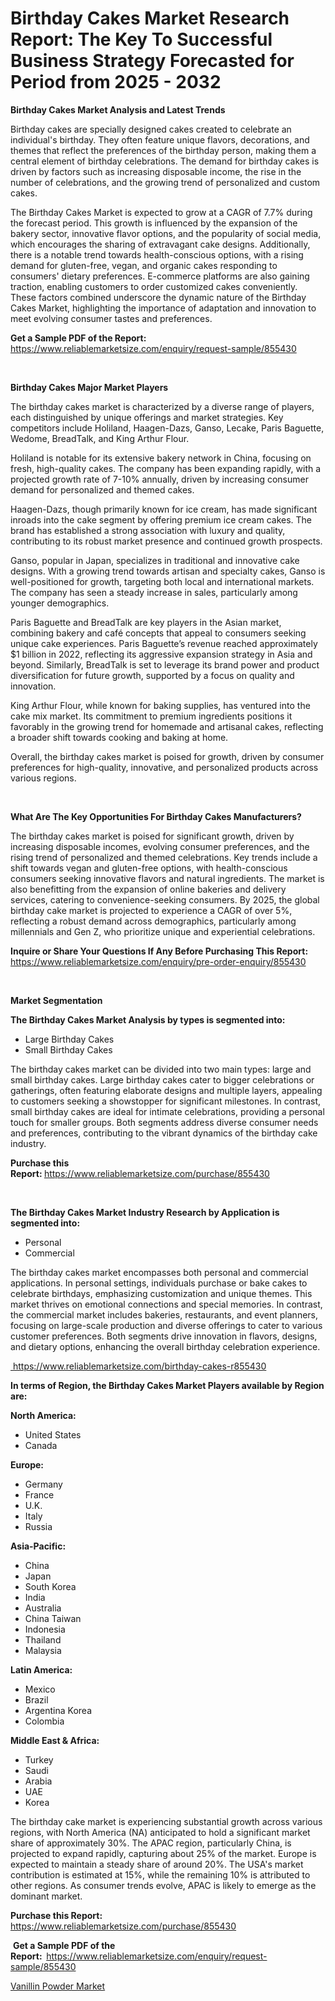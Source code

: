 <p><h1>Birthday Cakes Market Research Report: The Key To Successful Business Strategy Forecasted for Period from 2025 - 2032</h1></p><p><strong>Birthday Cakes Market Analysis and Latest Trends</strong></p>
<p><p>Birthday cakes are specially designed cakes created to celebrate an individual's birthday. They often feature unique flavors, decorations, and themes that reflect the preferences of the birthday person, making them a central element of birthday celebrations. The demand for birthday cakes is driven by factors such as increasing disposable income, the rise in the number of celebrations, and the growing trend of personalized and custom cakes.</p><p>The Birthday Cakes Market is expected to grow at a CAGR of 7.7% during the forecast period. This growth is influenced by the expansion of the bakery sector, innovative flavor options, and the popularity of social media, which encourages the sharing of extravagant cake designs. Additionally, there is a notable trend towards health-conscious options, with a rising demand for gluten-free, vegan, and organic cakes responding to consumers' dietary preferences. E-commerce platforms are also gaining traction, enabling customers to order customized cakes conveniently. These factors combined underscore the dynamic nature of the Birthday Cakes Market, highlighting the importance of adaptation and innovation to meet evolving consumer tastes and preferences.</p></p>
<p><strong>Get a Sample PDF of the Report:&nbsp;</strong> <a href="https://www.reliablemarketsize.com/enquiry/request-sample/855430?utm_campaign=2042&utm_medium=2&utm_source=Github&utm_content=ia&utm_term=14022025&utm_id=birthday-cakes">https://www.reliablemarketsize.com/enquiry/request-sample/855430</a></p>
<p>&nbsp;</p>
<p><strong>Birthday Cakes Major Market Players</strong></p>
<p><p>The birthday cakes market is characterized by a diverse range of players, each distinguished by unique offerings and market strategies. Key competitors include Holiland, Haagen-Dazs, Ganso, Lecake, Paris Baguette, Wedome, BreadTalk, and King Arthur Flour.</p><p>Holiland is notable for its extensive bakery network in China, focusing on fresh, high-quality cakes. The company has been expanding rapidly, with a projected growth rate of 7-10% annually, driven by increasing consumer demand for personalized and themed cakes.</p><p>Haagen-Dazs, though primarily known for ice cream, has made significant inroads into the cake segment by offering premium ice cream cakes. The brand has established a strong association with luxury and quality, contributing to its robust market presence and continued growth prospects.</p><p>Ganso, popular in Japan, specializes in traditional and innovative cake designs. With a growing trend towards artisan and specialty cakes, Ganso is well-positioned for growth, targeting both local and international markets. The company has seen a steady increase in sales, particularly among younger demographics.</p><p>Paris Baguette and BreadTalk are key players in the Asian market, combining bakery and café concepts that appeal to consumers seeking unique cake experiences. Paris Baguette’s revenue reached approximately $1 billion in 2022, reflecting its aggressive expansion strategy in Asia and beyond. Similarly, BreadTalk is set to leverage its brand power and product diversification for future growth, supported by a focus on quality and innovation.</p><p>King Arthur Flour, while known for baking supplies, has ventured into the cake mix market. Its commitment to premium ingredients positions it favorably in the growing trend for homemade and artisanal cakes, reflecting a broader shift towards cooking and baking at home.</p><p>Overall, the birthday cakes market is poised for growth, driven by consumer preferences for high-quality, innovative, and personalized products across various regions.</p></p>
<p>&nbsp;</p>
<p><strong>What Are The Key Opportunities For Birthday Cakes Manufacturers?</strong></p>
<p><p>The birthday cakes market is poised for significant growth, driven by increasing disposable incomes, evolving consumer preferences, and the rising trend of personalized and themed celebrations. Key trends include a shift towards vegan and gluten-free options, with health-conscious consumers seeking innovative flavors and natural ingredients. The market is also benefitting from the expansion of online bakeries and delivery services, catering to convenience-seeking consumers. By 2025, the global birthday cake market is projected to experience a CAGR of over 5%, reflecting a robust demand across demographics, particularly among millennials and Gen Z, who prioritize unique and experiential celebrations.</p></p>
<p><strong>Inquire or Share Your Questions If Any Before Purchasing This Report:</strong> <a href="https://www.reliablemarketsize.com/enquiry/pre-order-enquiry/855430?utm_campaign=2042&utm_medium=2&utm_source=Github&utm_content=ia&utm_term=14022025&utm_id=birthday-cakes">https://www.reliablemarketsize.com/enquiry/pre-order-enquiry/855430</a></p>
<p>&nbsp;</p>
<p><strong>Market Segmentation</strong></p>
<p><strong>The Birthday Cakes Market Analysis by types is segmented into:</strong></p>
<p><ul><li>Large Birthday Cakes</li><li>Small Birthday Cakes</li></ul></p>
<p><p>The birthday cakes market can be divided into two main types: large and small birthday cakes. Large birthday cakes cater to bigger celebrations or gatherings, often featuring elaborate designs and multiple layers, appealing to customers seeking a showstopper for significant milestones. In contrast, small birthday cakes are ideal for intimate celebrations, providing a personal touch for smaller groups. Both segments address diverse consumer needs and preferences, contributing to the vibrant dynamics of the birthday cake industry.</p></p>
<p><strong>Purchase this Report:&nbsp;</strong><a href="https://www.reliablemarketsize.com/purchase/855430?utm_campaign=2042&utm_medium=2&utm_source=Github&utm_content=ia&utm_term=14022025&utm_id=birthday-cakes">https://www.reliablemarketsize.com/purchase/855430</a></p>
<p>&nbsp;</p>
<p><strong>The Birthday Cakes Market Industry Research by Application is segmented into:</strong></p>
<p><ul><li>Personal</li><li>Commercial</li></ul></p>
<p><p>The birthday cakes market encompasses both personal and commercial applications. In personal settings, individuals purchase or bake cakes to celebrate birthdays, emphasizing customization and unique themes. This market thrives on emotional connections and special memories. In contrast, the commercial market includes bakeries, restaurants, and event planners, focusing on large-scale production and diverse offerings to cater to various customer preferences. Both segments drive innovation in flavors, designs, and dietary options, enhancing the overall birthday celebration experience.</p></p>
<p><a href="https://www.reliablemarketsize.com/birthday-cakes-r855430?utm_campaign=2042&utm_medium=2&utm_source=Github&utm_content=ia&utm_term=14022025&utm_id=birthday-cakes">&nbsp;https://www.reliablemarketsize.com/birthday-cakes-r855430</a></p>
<p><strong>In terms of Region, the Birthday Cakes Market Players available by Region are:</strong></p>
<p>
    <p> <strong> North America: </strong>
        <ul>
            <li>United States</li>
            <li>Canada</li>
        </ul>
        </p> 
    <p> <strong> Europe: </strong>
        <ul>
            <li>Germany</li>
            <li>France</li>
            <li>U.K.</li>
            <li>Italy</li>
            <li>Russia</li>
        </ul>
        </p> 
    <p> <strong> Asia-Pacific: </strong>
        <ul>
            <li>China</li>
            <li>Japan</li>
            <li>South Korea</li>
            <li>India</li>
            <li>Australia</li>
            <li>China Taiwan</li>
            <li>Indonesia</li>
            <li>Thailand</li>
            <li>Malaysia</li>
        </ul>
        </p> 
    <p> <strong> Latin America: </strong>
        <ul>
            <li>Mexico</li>
            <li>Brazil</li>
            <li>Argentina Korea</li>
            <li>Colombia</li>
        </ul>
        </p> 
    <p> <strong> Middle East & Africa: </strong>
        <ul>
            <li>Turkey</li>
            <li>Saudi</li>
            <li>Arabia</li>
            <li>UAE</li>
            <li>Korea</li>
        </ul>
    </p>
    </p>
<p><p>The birthday cake market is experiencing substantial growth across various regions, with North America (NA) anticipated to hold a significant market share of approximately 30%. The APAC region, particularly China, is projected to expand rapidly, capturing about 25% of the market. Europe is expected to maintain a steady share of around 20%. The USA's market contribution is estimated at 15%, while the remaining 10% is attributed to other regions. As consumer trends evolve, APAC is likely to emerge as the dominant market.</p></p>
<p><strong>Purchase this Report: </strong><a href="https://www.reliablemarketsize.com/purchase/855430?utm_campaign=2042&utm_medium=2&utm_source=Github&utm_content=ia&utm_term=14022025&utm_id=birthday-cakes">https://www.reliablemarketsize.com/purchase/855430</a></p>
<p>&nbsp;<strong>Get a Sample PDF of the Report:&nbsp;&nbsp;</strong><a href="https://www.reliablemarketsize.com/enquiry/request-sample/855430?utm_campaign=2042&utm_medium=2&utm_source=Github&utm_content=ia&utm_term=14022025&utm_id=birthday-cakes">https://www.reliablemarketsize.com/enquiry/request-sample/855430</a></p>
<p><strong></strong></p>
<p><p><a href="https://github.com/lindaopodray/Market-Research-Report-List-1/blob/main/vanillin-powder-market.md?utm_campaign=2042&utm_medium=2&utm_source=Github&utm_content=ia&utm_term=14022025&utm_id=birthday-cakes">Vanillin Powder Market</a></p></p>